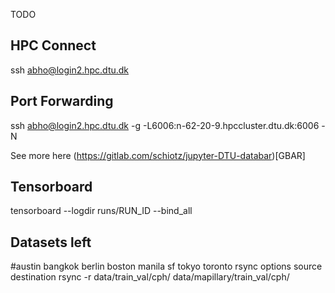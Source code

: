 TODO

## HPC Connect
ssh abho@login2.hpc.dtu.dk

## Port Forwarding 
ssh abho@login2.hpc.dtu.dk -g -L6006:n-62-20-9.hpccluster.dtu.dk:6006 -N

See more here (https://gitlab.com/schiotz/jupyter-DTU-databar)[GBAR]

## Tensorboard
tensorboard --logdir runs/RUN_ID --bind_all

## Datasets left
#austin  bangkok  berlin  boston  manila  sf  tokyo  toronto
rsync options source destination
rsync -r data/train_val/cph/ data/mapillary/train_val/cph/